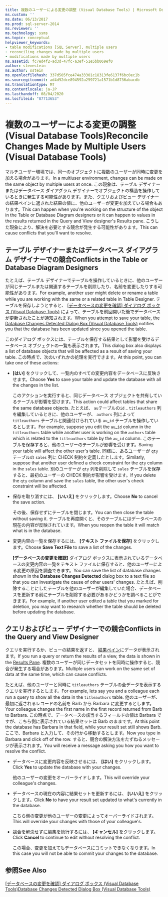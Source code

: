 ```yaml
---
title: 複数のユーザーによる変更の調整 (Visual Database Tools) | Microsoft Docs
ms.custom: ''
ms.date: 06/13/2017
ms.prod: sql-server-2014
ms.reviewer: ''
ms.technology: ssms
ms.topic: conceptual
helpviewer_keywords:
- table modifications [SQL Server], multiple users
- reconciling changes made by multiple users
- modifications made by multiple users
ms.assetid: fc7ed4f2-ad3d-47fc-a3ef-51e5bb069ef0
author: stevestein
ms.author: sstein
ms.openlocfilehash: 337d505fce474a33301c18313fe6137f6bc0ec1b
ms.sourcegitcommit: ad4d92dce894592a259721a1571b1d8736abacdb
ms.translationtype: MT
ms.contentlocale: ja-JP
ms.lasthandoff: 08/04/2020
ms.locfileid: "87713653"
---
```

# <a name="reconcile-changes-made-by-multiple-users-visual-database-tools"></a><span data-ttu-id="fbb5c-102">複数のユーザーによる変更の調整 (Visual Database Tools)</span><span class="sxs-lookup"><span data-stu-id="fbb5c-102">Reconcile Changes Made by Multiple Users (Visual Database Tools)</span></span>
  <span data-ttu-id="fbb5c-103">マルチユーザー環境では、同一のオブジェクトに複数のユーザーが同時に変更を加える場合があります。</span><span class="sxs-lookup"><span data-stu-id="fbb5c-103">In a multiuser environment, changes can be made on the same object by multiple users at once.</span></span> <span data-ttu-id="fbb5c-104">この現象は、テーブル デザイナーまたはデータベース ダイアグラム デザイナーでオブジェクトの構造を操作しているときに発生する可能性があります。また、クエリおよびビュー デザイナーの結果ペインに返された結果の値に、他のユーザーが変更を加えている場合もあります。</span><span class="sxs-lookup"><span data-stu-id="fbb5c-104">This can happen when you're working on the structure of the object in the Table or Database Diagram designers or it can happen to values in the results returned in the Query and View designer's Results pane.</span></span> <span data-ttu-id="fbb5c-105">こうした現象により、解決を必要とする競合が発生する可能性があります。</span><span class="sxs-lookup"><span data-stu-id="fbb5c-105">This can cause conflicts that you'll want to resolve.</span></span>  
  
## <a name="conflicts-in-the-table-or-database-diagram-designers"></a><span data-ttu-id="fbb5c-106">テーブル デザイナーまたはデータベース ダイアグラム デザイナーでの競合</span><span class="sxs-lookup"><span data-stu-id="fbb5c-106">Conflicts in the Table or Database Diagram Designers</span></span>  
 <span data-ttu-id="fbb5c-107">たとえば、テーブル デザイナーでテーブルを操作しているときに、他のユーザーが同じテーブルまたは関連するテーブルを削除したり、名前を変更したりする可能性があります。</span><span class="sxs-lookup"><span data-stu-id="fbb5c-107">For example, another user might delete or rename a table while you are working with the same or a related table in Table Designer.</span></span> <span data-ttu-id="fbb5c-108">テーブルを保存しようとすると、 [[データベースの変更を確認] ダイアログ ボックス (Visual Database Tools)](visual-database-tools.md) によって、テーブルを前回開いた後でデータベースが更新されたことが通知されます。</span><span class="sxs-lookup"><span data-stu-id="fbb5c-108">When you attempt to save your table, the [Database Changes Detected Dialog Box &#40;Visual Database Tools&#41;](visual-database-tools.md) notifies you that the database has been updated since you opened the table.</span></span>  
  
 <span data-ttu-id="fbb5c-109">このダイアログ ボックスには、テーブルを保存する結果として影響を受けるデータベース オブジェクトの一覧も表示されます。</span><span class="sxs-lookup"><span data-stu-id="fbb5c-109">This dialog box also displays a list of database objects that will be affected as a result of saving your table.</span></span> <span data-ttu-id="fbb5c-110">この時点で、次のいずれかの処理を実行できます。</span><span class="sxs-lookup"><span data-stu-id="fbb5c-110">At this point, you can take one of these actions:</span></span>  
  
-   <span data-ttu-id="fbb5c-111">**[はい]** をクリックして、一覧内のすべての変更内容をデータベースに反映させます。</span><span class="sxs-lookup"><span data-stu-id="fbb5c-111">Choose **Yes** to save your table and update the database with all the changes in the list.</span></span>  
  
     <span data-ttu-id="fbb5c-112">このアクションを実行すると、同じデータベース オブジェクトを共有しているテーブルが影響を受けます。</span><span class="sxs-lookup"><span data-stu-id="fbb5c-112">This action could affect tables that share the same database objects.</span></span> <span data-ttu-id="fbb5c-113">たとえば、 `au`テーブルの`id` _ `titleauthors` 列を編集しているときに、他のユーザーが、 `authors` 列によって `titleauthors` テーブルと関連付けられている `au`\_`id` テーブルを操作しているとします。</span><span class="sxs-lookup"><span data-stu-id="fbb5c-113">For example, suppose you edit the `au`_`id` column in the `titleauthors` table while another user is working on the `authors` table which is related to the `titleauthors` table by the `au`\_`id` column.</span></span> <span data-ttu-id="fbb5c-114">このテーブルを保存すると、他のユーザーのテーブルが影響を受けます。</span><span class="sxs-lookup"><span data-stu-id="fbb5c-114">Saving your table will affect the other user's table.</span></span> <span data-ttu-id="fbb5c-115">同様に、あるユーザーが `qty` テーブルの `sales` 列に CHECK 制約を定義したとします。</span><span class="sxs-lookup"><span data-stu-id="fbb5c-115">Similarly, suppose that another user defined a check constraint for the `qty` column in the `sales` table.</span></span> <span data-ttu-id="fbb5c-116">別のユーザーが `qty` 列を削除して `sales` テーブルを保存すると、最初のユーザーの CHECK 制約が影響を受けます。</span><span class="sxs-lookup"><span data-stu-id="fbb5c-116">If you delete the `qty` column and save the `sales` table, the other user's check constraint will be affected.</span></span>  
  
-   <span data-ttu-id="fbb5c-117">保存を取り消すには、 **[いいえ]** をクリックします。</span><span class="sxs-lookup"><span data-stu-id="fbb5c-117">Choose **No** to cancel the save action.</span></span>  
  
     <span data-ttu-id="fbb5c-118">その後、保存せずにテーブルを閉じます。</span><span class="sxs-lookup"><span data-stu-id="fbb5c-118">You can then close the table without saving it.</span></span> <span data-ttu-id="fbb5c-119">テーブルを再度開くと、そのテーブルにはデータベースの現在の内容が反映されています。</span><span class="sxs-lookup"><span data-stu-id="fbb5c-119">When you reopen the table it will match what is in the database.</span></span>  
  
-   <span data-ttu-id="fbb5c-120">変更内容の一覧を保存するには、 **[テキスト ファイルを保存]** をクリックします。</span><span class="sxs-lookup"><span data-stu-id="fbb5c-120">Choose **Save Text File** to save a list of the changes.</span></span>  
  
     <span data-ttu-id="fbb5c-121">**[データベースの変更を確認]** ダイアログ ボックスに表示されているデータベースの変更内容の一覧をテキスト ファイルに保存すると、他のユーザーによる変更の原因を調査できます。</span><span class="sxs-lookup"><span data-stu-id="fbb5c-121">You can save the list of database changes shown in the **Database Changes Detected** dialog box to a text file so that you can investigate the cause of other users' changes.</span></span> <span data-ttu-id="fbb5c-122">たとえば、削除することにしたテーブルを他のユーザーが編集していた場合、データベースを更新する前にテーブルを削除する必要があるかどうかを調べることができます。</span><span class="sxs-lookup"><span data-stu-id="fbb5c-122">For example, if another user edited a table that you marked for deletion, you may want to research whether the table should be deleted before updating the database.</span></span>  
  
## <a name="conflicts-in-the-query-and-view-designer"></a><span data-ttu-id="fbb5c-123">クエリおよびビュー デザイナーでの競合</span><span class="sxs-lookup"><span data-stu-id="fbb5c-123">Conflicts in the Query and View Designer</span></span>  
 <span data-ttu-id="fbb5c-124">クエリを実行するか、ビューの結果を返すと、 [結果ペイン](results-pane-visual-database-tools.md)にデータが表示されます。</span><span class="sxs-lookup"><span data-stu-id="fbb5c-124">If you run a query or return the results of a view, the data is shown in the [Results Pane](results-pane-visual-database-tools.md).</span></span> <span data-ttu-id="fbb5c-125">複数のユーザーが同じデータセットを同時に操作すると、競合が発生する場合があります。</span><span class="sxs-lookup"><span data-stu-id="fbb5c-125">Multiple users can work on the same set of data at the same time, which can cause conflicts.</span></span>  
  
 <span data-ttu-id="fbb5c-126">たとえば、他のユーザーと同時に `titleauthors` テーブルの全データを表示するクエリを実行するとします。</span><span class="sxs-lookup"><span data-stu-id="fbb5c-126">For example, lets say you and a colleague each run a query to show all the data in the `titleauthors` table.</span></span> <span data-ttu-id="fbb5c-127">他のユーザーが、最初に返されるレコードの名前を Barb から Barbara に変更するとします。</span><span class="sxs-lookup"><span data-stu-id="fbb5c-127">Your colleague changes the first name in the first record returned from Barb to Barbara.</span></span> <span data-ttu-id="fbb5c-128">この時点で、データベースの該当するフィールドの値は Barbara ですが、こちら側に表示されている結果セットは Barb のままです。</span><span class="sxs-lookup"><span data-stu-id="fbb5c-128">At this point the database has Barbara in that field, while your result set still shows Barb.</span></span> <span data-ttu-id="fbb5c-129">ここで、Barbara と入力して、その行から移動するとします。</span><span class="sxs-lookup"><span data-stu-id="fbb5c-129">Now you type in Barbara and click off of the row.</span></span> <span data-ttu-id="fbb5c-130">すると、競合の解決方法をたずねるメッセージが表示されます。</span><span class="sxs-lookup"><span data-stu-id="fbb5c-130">You will receive a message asking you how you want to resolve the conflict.</span></span>  
  
-   <span data-ttu-id="fbb5c-131">データベースに変更内容を反映させるには、 **[はい]** をクリックします。</span><span class="sxs-lookup"><span data-stu-id="fbb5c-131">Click **Yes** to update the database with your changes.</span></span>  
  
     <span data-ttu-id="fbb5c-132">他のユーザーの変更をオーバーライドします。</span><span class="sxs-lookup"><span data-stu-id="fbb5c-132">This will override your colleague's changes.</span></span>  
  
-   <span data-ttu-id="fbb5c-133">データベースの現在の内容に結果セットを更新するには、 **[いいえ]** をクリックします。</span><span class="sxs-lookup"><span data-stu-id="fbb5c-133">Click **No** to have your result set updated to what's currently in the database.</span></span>  
  
     <span data-ttu-id="fbb5c-134">こちら側の変更が他のユーザーの変更によってオーバーライドされます。</span><span class="sxs-lookup"><span data-stu-id="fbb5c-134">This will override your changes with those of your colleague's.</span></span>  
  
-   <span data-ttu-id="fbb5c-135">競合を解決せずに編集を続行するには、 **[キャンセル]** をクリックします。</span><span class="sxs-lookup"><span data-stu-id="fbb5c-135">Click **Cancel** to continue to edit without resolving the conflict.</span></span>  
  
     <span data-ttu-id="fbb5c-136">この場合、変更を加えてもデータベースにコミットできなくなります。</span><span class="sxs-lookup"><span data-stu-id="fbb5c-136">In this case you will not be able to commit your changes to the database.</span></span>  
  
## <a name="see-also"></a><span data-ttu-id="fbb5c-137">参照</span><span class="sxs-lookup"><span data-stu-id="fbb5c-137">See Also</span></span>  
 <span data-ttu-id="fbb5c-138">[[データベースの変更を確認] ダイアログ ボックス (Visual Database Tools)](visual-database-tools.md)</span><span class="sxs-lookup"><span data-stu-id="fbb5c-138">[Database Changes Detected Dialog Box &#40;Visual Database Tools&#41;](visual-database-tools.md)</span></span>  
  
  
